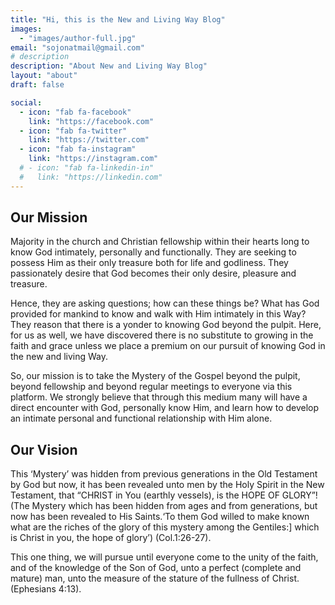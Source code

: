 ```yaml
---
title: "Hi, this is the New and Living Way Blog"
images: 
  - "images/author-full.jpg"
email: "sojonatmail@gmail.com"
# description
description: "About New and Living Way Blog"
layout: "about"
draft: false

social:
  - icon: "fab fa-facebook"
    link: "https://facebook.com"
  - icon: "fab fa-twitter"
    link: "https://twitter.com"
  - icon: "fab fa-instagram"
    link: "https://instagram.com"
  # - icon: "fab fa-linkedin-in"
  #   link: "https://linkedin.com"
---
```


## Our Mission

Majority in the church and Christian fellowship within their hearts long to know God intimately, personally and functionally. They are seeking to possess Him as their only treasure both for life and godliness. They passionately desire that God becomes their only desire, pleasure and treasure.

Hence, they are asking questions; how can these things be? What has God provided for mankind to know and walk with Him intimately in this Way? They reason that there is a yonder to knowing God beyond the pulpit.
Here, for us as well, we have discovered there is no substitute to growing in the faith and grace unless we place a premium on our pursuit of knowing God in the new and living Way.

So, our mission is to take the Mystery of the Gospel beyond the pulpit, beyond fellowship and beyond regular meetings to everyone via this platform. We strongly believe that through this medium many will have a direct encounter with God, personally know Him, and learn how to develop an intimate personal and functional relationship with Him alone.

## Our Vision

This ‘Mystery’ was hidden from previous generations in the Old Testament by God but now, it has been revealed unto men by the Holy Spirit in the New Testament, that “CHRIST in You (earthly vessels), is the HOPE OF GLORY”! (The Mystery which has been hidden from ages and from generations, but now has been revealed to His Saints.‘To them God willed to make known what are the riches of the glory of this mystery among the Gentiles:] which is Christ in you, the hope of glory’) (Col.1:26-27).

This one thing, we will pursue until everyone come to the unity of the faith, and of the knowledge of the Son of God, unto a perfect (complete and mature) man, unto the measure of the stature of the fullness of Christ. (Ephesians 4:13).

